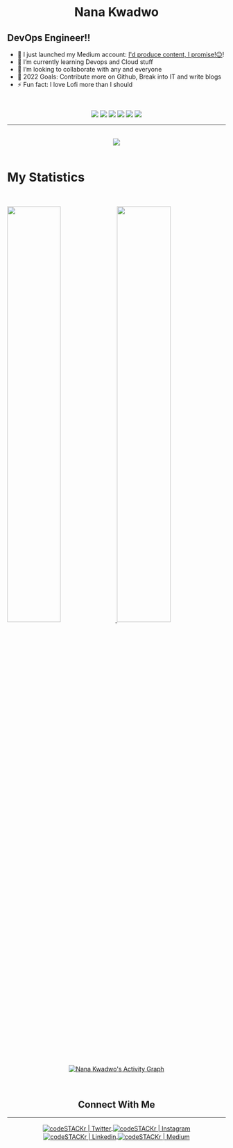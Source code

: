 <h1 align="center">
  <b>Nana Kwadwo</b>
</h1>

## DevOps Engineer!!

- 🔭 I just launched my Medium account: [I'd produce content, I promise!😉][blog]!
- 🌱 I’m currently learning Devops and Cloud stuff
- 👯 I’m looking to collaborate with any and everyone
- 🥅 2022 Goals: Contribute more on Github, Break into IT and write blogs
- ⚡ Fun fact: I love Lofi more than I should

<br>


<p>
<div align="center">
  <img src="https://img.shields.io/badge/go-%2300ADD8.svg?style=for-the-badge&logo=go&logoColor=white">
  <img src="https://img.shields.io/badge/ansible-%231A1918.svg?style=for-the-badge&logo=ansible&logoColor=white)">
  <img src="https://img.shields.io/badge/docker-%230db7ed.svg?style=for-the-badge&logo=docker&logoColor=white)">
  <img src="https://img.shields.io/badge/kubernetes-%23326ce5.svg?style=for-the-badge&logo=kubernetes&logoColor=white">
  <img src="https://img.shields.io/badge/packer-%23E7EEF0.svg?style=for-the-badge&logo=packer&logoColor=%2302A8EF">
  <img src="https://img.shields.io/badge/terraform-%235835CC.svg?style=for-the-badge&logo=terraform&logoColor=white">
</div>
</p>

---

<br/>
<div align="center">
  <a href="https://open.spotify.com/user/73q2f8s9wwo6mha2004cxckyx">
    <img src="https://novatorem-bxffour.vercel.app/api/spotify?background_color=282828&border_color=282828">
  </a>
</div>
<br>

# My Statistics
<br/>
<p align="left">
  <a href="https://github.com/bxffour">
  <img width="49.5%" src="https://github-readme-stats.vercel.app/api?username=bxffour&show_icons=true&theme=gruvbox&hide_border=true" />
    <img width="49.5%" src="https://github-readme-streak-stats.herokuapp.com/?user=bxffour&theme=gruvbox&hide_border=true" />
  </a>
</p>
<br>

<center>

[![Nana Kwadwo's Activity Graph](https://activity-graph.herokuapp.com/graph?username=bxffour&custom_title=Nana%20Kwadwo's%20Contribution%20Graph&theme=gruvbox&bg_color=282828&hide_border=true&line=d1a01f&point=c58545)](https://github.com/bxffour)
</center>

<br>

<h2 align="center">
  <b>Connect With Me</b>
</h2>

---


<div align="center">
    <a href="https://twitter.com/_bxffour">
    <img align="center" alt="codeSTACKr | Twitter" src="https://img.shields.io/badge/Twitter-%231DA1F2.svg?style=for-the-badge&logo=Twitter&logoColor=white" />
    <a href="https://instagram.com/_nana.baffour">
    <img align="center" alt="codeSTACKr | Instagram" src="https://img.shields.io/badge/Instagram-%23E4405F.svg?style=for-the-badge&logo=Instagram&logoColor=white" />
    <a href="https://linkedin.com/in/nana-agyemang">
    <img align="center" alt="codeSTACKr | Linkedin" src="https://img.shields.io/badge/linkedin-%230077B5.svg?style=for-the-badge&logo=linkedin&logoColor=white" />
    <a href="https://instagram.com/_nana.baffour">
    <img align="center" alt="codeSTACKr | Medium" src="https://img.shields.io/badge/Medium-12100E?style=for-the-badge&logo=medium&logoColor=white" />
</div>
<br />


[blog]: https://medium.com/@agyemang.nana.b
